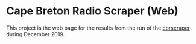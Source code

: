 # Cape Breton Radio Scraper (Web) #

This project is the web page for the results from the run of the
[cbrscraper](https://github.com/Syeerus/cbrscraper) during December
2019.

